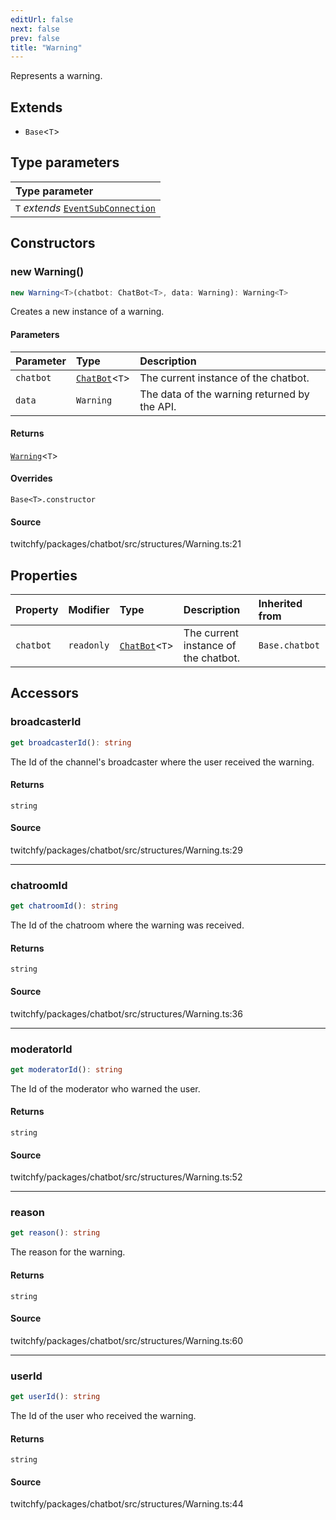```yaml
---
editUrl: false
next: false
prev: false
title: "Warning"
---
```


Represents a warning.

## Extends

- `Base`\<`T`\>

## Type parameters

| Type parameter |
| :------ |
| `T` *extends* [`EventSubConnection`](/api/chatbot/enumerations/eventsubconnection/) |

## Constructors

### new Warning()

```ts
new Warning<T>(chatbot: ChatBot<T>, data: Warning): Warning<T>
```

Creates a new instance of a warning.

#### Parameters

| Parameter | Type | Description |
| :------ | :------ | :------ |
| `chatbot` | [`ChatBot`](/api/chatbot/classes/chatbot/)\<`T`\> | The current instance of the chatbot. |
| `data` | `Warning` | The data of the warning returned by the API. |

#### Returns

[`Warning`](/api/chatbot/classes/warning/)\<`T`\>

#### Overrides

`Base<T>.constructor`

#### Source

twitchfy/packages/chatbot/src/structures/Warning.ts:21

## Properties

| Property | Modifier | Type | Description | Inherited from |
| :------ | :------ | :------ | :------ | :------ |
| `chatbot` | `readonly` | [`ChatBot`](/api/chatbot/classes/chatbot/)\<`T`\> | The current instance of the chatbot. | `Base.chatbot` |

## Accessors

### broadcasterId

```ts
get broadcasterId(): string
```

The Id of the channel's broadcaster where the user received the warning.

#### Returns

`string`

#### Source

twitchfy/packages/chatbot/src/structures/Warning.ts:29

***

### chatroomId

```ts
get chatroomId(): string
```

The Id of the chatroom where the warning was received.

#### Returns

`string`

#### Source

twitchfy/packages/chatbot/src/structures/Warning.ts:36

***

### moderatorId

```ts
get moderatorId(): string
```

The Id of the moderator who warned the user.

#### Returns

`string`

#### Source

twitchfy/packages/chatbot/src/structures/Warning.ts:52

***

### reason

```ts
get reason(): string
```

The reason for the warning.

#### Returns

`string`

#### Source

twitchfy/packages/chatbot/src/structures/Warning.ts:60

***

### userId

```ts
get userId(): string
```

The Id of the user who received the warning.

#### Returns

`string`

#### Source

twitchfy/packages/chatbot/src/structures/Warning.ts:44
